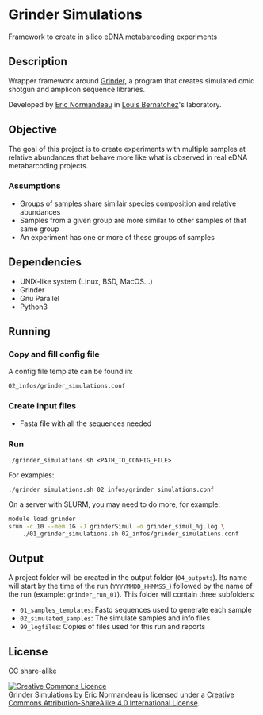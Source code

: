 # Grinder Simulations

Framework to create in silico eDNA metabarcoding experiments

## Description

Wrapper framework around
[Grinder](https://sourceforge.net/projects/biogrinder/), a program that creates
simulated omic shotgun and amplicon sequence libraries.

Developed by [Eric Normandeau](https://github.com/enormandeau) in [Louis
Bernatchez](http://www.bio.ulaval.ca/louisbernatchez/presentation.htm)'s
laboratory.

## Objective

The goal of this project is to create experiments with multiple samples at
relative abundances that behave more like what is observed in real eDNA
metabarcoding projects.

### Assumptions

- Groups of samples share similair species composition and relative abundances
- Samples from a given group are more similar to other samples of that same group
- An experiment has one or more of these groups of samples

## Dependencies

- UNIX-like system (Linux, BSD, MacOS...)
- Grinder
- Gnu Parallel
- Python3

## Running

### Copy and fill config file

A config file template can be found in:
```
02_infos/grinder_simulations.conf
```

### Create input files

- Fasta file with all the sequences needed

### Run

```
./grinder_simulations.sh <PATH_TO_CONFIG_FILE>
```

For examples:

```
./grinder_simulations.sh 02_infos/grinder_simulations.conf
```

On a server with SLURM, you may need to do more, for example:

```bash
module load grinder
srun -c 10 --mem 1G -J grinderSimul -o grinder_simul_%j.log \
    ./01_grinder_simulations.sh 02_infos/grinder_simulations.conf
```

## Output

A project folder will be created in the output folder (`04_outputs`). Its name
will start by the time of the run (`YYYYMMDD_HHMMSS_`) followed by the name of
the run (example: `grinder_run_01`). This folder will contain three subfolders:

- `01_samples_templates`: Fastq sequences used to generate each sample
- `02_simulated_samples`: The simulate samples and info files
- `99_logfiles`: Copies of files used for this run and reports

## License

CC share-alike

<a rel="license" href="http://creativecommons.org/licenses/by-sa/4.0/"><img alt="Creative Commons Licence" style="border-width:0" src="https://i.creativecommons.org/l/by-sa/4.0/88x31.png" /></a><br /><span xmlns:dct="http://purl.org/dc/terms/" property="dct:title">Grinder Simulations</span> by <span xmlns:cc="http://creativecommons.org/ns#" property="cc:attributionName">Eric Normandeau</span> is licensed under a <a rel="license" href="http://creativecommons.org/licenses/by-sa/4.0/">Creative Commons Attribution-ShareAlike 4.0 International License</a>.

